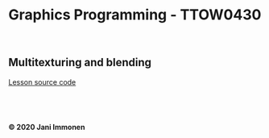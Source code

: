 # Graphics Programming - TTOW0430

&nbsp;
## **Multitexturing and blending**

[Lesson source code](../source/lesson06/)

&nbsp;
----
**© 2020 Jani Immonen**

